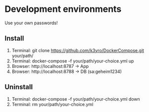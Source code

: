 # Development environments

Use your own passwords!

## Install
1. Terminal: git clone https://github.com/k3yro/DockerCompose.git your/path/
2. Terminal: docker-compose -f your/path/your-choice.yml up
3. Browser: http://localhost:8787 -> App
4. Browser: http://localhost:8788 -> DB (sa:geheim1234)

## Uninstall
1. Terminal: docker-compose -f your/path/your-choice.yml down
2. Terminal: rm your/path/your-choice.yml
